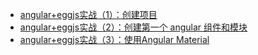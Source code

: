 * [angular+eggjs实战（1）：创建项目](1.md)
* [angular+eggjs实战（2）：创建第一个 angular 组件和模块](2.md)
* [angular+eggjs实战（3）：使用Angular Material](3.md)
